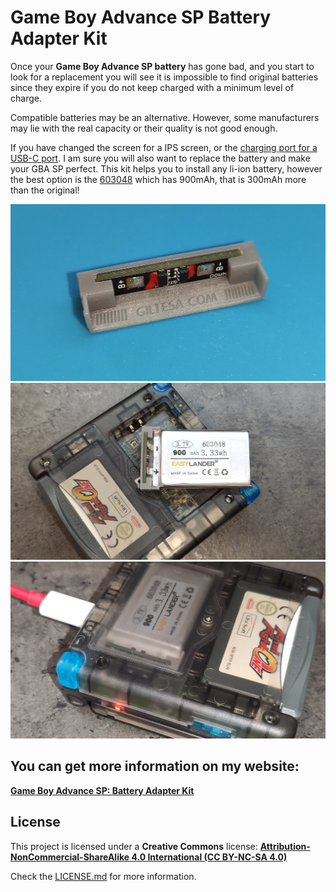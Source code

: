 # Game Boy Advance SP Battery Adapter Kit

Once your **Game Boy Advance SP battery** has gone bad, and you start to look for a replacement you will see it is impossible to find original batteries since they expire if you do not keep charged with a minimum level of charge.

Compatible batteries may be an alternative. However, some manufacturers  may lie with the real capacity or their quality is not good enough.

If you have changed the screen for a IPS screen, or the [charging port for a USB-C port](https://shop.giltesa.com/product/game-boy-advance-sp-usb-c-kit-centered/ "charging port for a USB-C port"). I am sure you will also want to replace the battery and make your GBA SP perfect. This kit helps you to install any li-ion battery, however the best option is the [603048](https://www.aliexpress.com/item/4001084877373.html? "603048") which has 900mAh, that is 300mAh more than the original!

![GBASP-BAT](https://raw.githubusercontent.com/giltesa/Game-Boy-Advance-SP-Battery-Adapter-Kit/master/5.%20Photos/GBA%20SP%20Battery%20Adapter%20Kit%20-%201.jpg)
![GBASP-BAT](https://raw.githubusercontent.com/giltesa/Game-Boy-Advance-SP-Battery-Adapter-Kit/master/5.%20Photos/GBA%20SP%20Battery%20Adapter%20Kit%20-%203.jpg)
![GBASP-BAT](https://raw.githubusercontent.com/giltesa/Game-Boy-Advance-SP-Battery-Adapter-Kit/master/5.%20Photos/GBA%20SP%20Battery%20Adapter%20Kit%20-%205.jpg)


## You can get more information on my website:

[**Game Boy Advance SP: Battery Adapter Kit**](https://shop.giltesa.com/product/game-boy-advance-sp-battery-adapter-kit)


## License

This project is licensed under a **Creative Commons** license:
**[Attribution-NonCommercial-ShareAlike 4.0 International (CC BY-NC-SA 4.0) ](https://creativecommons.org/licenses/by-nc-sa/4.0/)**

Check the [LICENSE.md](LICENSE.md) for more information.